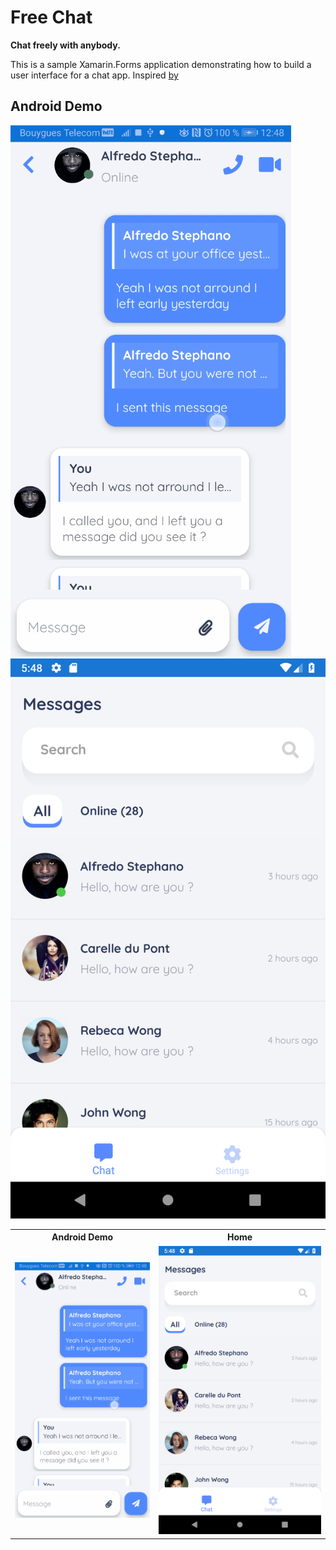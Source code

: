 # Free Chat

__Chat freely with anybody.__

This is a sample Xamarin.Forms application demonstrating how to build a user interface for a chat app.
Inspired [by]([https://dribbble.com/shots/10446738-Direct-messaging-mobile-app-design])

## Android Demo
![Sample](images/freechatDemo.gif "Android Demo")
![Sample](images/home_screen.png "First Page")

<html>
  <table style="width:100%">
    <tr>
      <th>Android Demo</th>
      <th>Home</th> 
    </tr>
    <tr>
      <td><img src="images/freechatDemo.gif"></td>
      <td><img src="images/home_screen.png"></td>
    </tr>
  </table>
</html>
